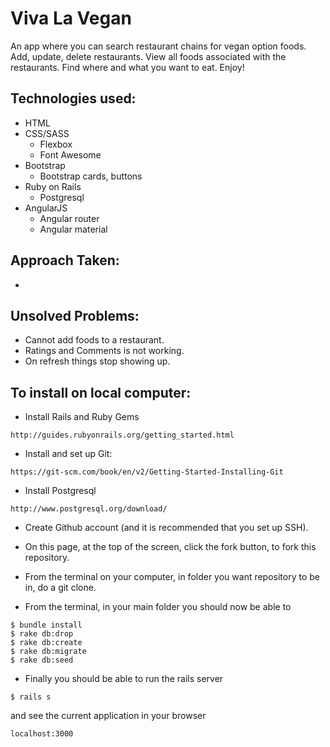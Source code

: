 # Viva La Vegan

An app where you can search restaurant chains for vegan option foods.
Add, update, delete restaurants.
View all foods associated with the restaurants.
Find where and what you want to eat.
Enjoy!

## Technologies used:
- HTML
- CSS/SASS
  - Flexbox
  - Font Awesome
- Bootstrap
  - Bootstrap cards, buttons
- Ruby on Rails
  - Postgresql
- AngularJS
  - Angular router
  - Angular material


## Approach Taken:
-


## Unsolved Problems:
- Cannot add foods to a restaurant.
- Ratings and Comments is not working.
- On refresh things stop showing up. 


## To install on local computer:
- Install Rails and Ruby Gems
```
http://guides.rubyonrails.org/getting_started.html
```
- Install and set up Git:
```
https://git-scm.com/book/en/v2/Getting-Started-Installing-Git
```
- Install Postgresql
```
http://www.postgresql.org/download/
```
- Create Github account (and it is recommended that you set up SSH).
- On this page, at the top of the screen, click the fork button, to fork this repository.
- From the terminal on your computer, in folder you want repository to be in, do a git clone.

- From the terminal, in your main folder you should now be able to
```
$ bundle install
$ rake db:drop
$ rake db:create
$ rake db:migrate
$ rake db:seed

```
- Finally you should be able to run the rails server
```
$ rails s
```
and see the current application in your browser

```
localhost:3000
```
